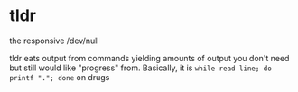 tldr
====

the responsive /dev/null

tldr eats output from commands yielding amounts of output you don't need but still would like "progress" from.
Basically, it is ``while read line; do printf "."; done`` on drugs
